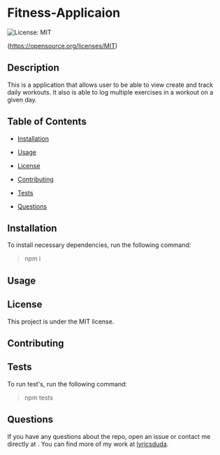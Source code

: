 

# Fitness-Applicaion

![License: MIT](https://img.shields.io/badge/License-MIT-blue.svg)

(https://opensource.org/licenses/MIT)

## Description
This is a application that allows user to be able to view create and track daily workouts. It also is able to log multiple exercises in a workout on a given day.

## Table of Contents

* [Installation](#installation)

* [Usage](#usage)
         
 * [License](#license)
        
* [Contributing](#contributing)
         
 * [Tests](#tests) 
         
* [Questions](#questions) 

## Installation

To install necessary dependencies, run the following command:

> npm i

## Usage



## License

This project is under the MIT license.

## Contributing
        
> 

## Tests

To run test's, run the following command:

> npm tests

## Questions
        
If you have any questions about the repo, open an issue or contact me directly at . You can find more
of my work at [lyricsduda](https://github.com/lyricsduda).
        

